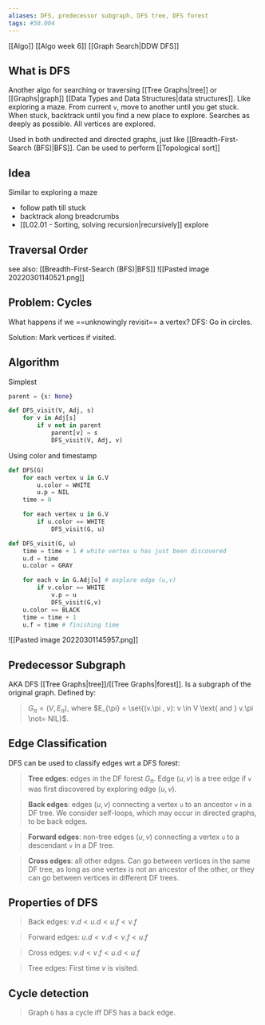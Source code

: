 ```yaml
---
aliases: DFS, predecessor subgraph, DFS tree, DFS forest
tags: #50.004
---
```

[[Algo]]
[[Algo week 6]]
[[Graph Search|DDW DFS]]

## What is DFS
Another algo for searching or traversing [[Tree Graphs|tree]] or [[Graphs|graph]] [[Data Types and Data Structures|data structures]].
Like exploring a maze.
From current `v`, move to another until you get stuck.
When stuck, backtrack until you find a new place to explore.
Searches as deeply as possible.
All vertices are explored.

Used in both undirected and directed graphs, just like [[Breadth-First-Search (BFS)|BFS]].
Can be used to perform [[Topological sort]]

## Idea
Similar to exploring a maze
- follow path till stuck
- backtrack along breadcrumbs
- [[L02.01 - Sorting, solving recursion|recursively]] explore

## Traversal Order
see also: [[Breadth-First-Search (BFS)|BFS]]
![[Pasted image 20220301140521.png]]

## Problem: Cycles
What happens if we ==unknowingly revisit== a vertex?
DFS: Go in circles.

Solution: Mark vertices if visited.

## Algorithm
Simplest
```python
parent = {s: None}

def DFS_visit(V, Adj, s)
	for v in Adj[s]
		if v not in parent
			parent[v] = s
			DFS_visit(V, Adj, v)
```

Using color and timestamp
```python
def DFS(G)
	for each vertex u in G.V
		u.color = WHITE
		u.p = NIL
	time = 0

	for each vertex u in G.V
		if u.color == WHITE
			DFS_visit(G, u)

def DFS_visit(G, u)
	time = time + 1 # white vertex u has just been discovered
	u.d = time
	u.color = GRAY

	for each v in G.Adj[u] # explore edge (u,v)
		if v.color == WHITE
			v.p = u
			DFS_visit(G,v)
	u.color == BLACK
	time = time + 1
	u.f = time # finishing time
```

![[Pasted image 20220301145957.png]]

## Predecessor Subgraph
AKA DFS [[Tree Graphs|tree]]/[[Tree Graphs|forest]].
Is a subgraph of the original graph.
Defined by:
>$G_{\pi} = (V, E_{\pi})$, where
>$E_{\pi} = \set{(v.\pi , v): v \in V \text{ and } v.\pi \not= NIL}$.

## Edge Classification
DFS can be used to classify edges wrt a DFS forest:
> **Tree edges**: edges in the DF forest $G_{\pi}$.
> Edge $(u,v)$ is a tree edge if `v` was first discovered by exploring edge $(u,v)$.

> **Back edges**: edges $(u,v)$ connecting a vertex `u` to an ancestor `v` in a DF tree.
> We consider self-loops, which may occur in directed graphs, to be back edges.

> **Forward edges**: non-tree edges $(u,v)$ connecting a vertex `u` to a descendant `v` in a DF tree.

> **Cross edges**: all other edges.
> Can go between vertices in the same DF tree, 
> as long as one vertex is not an ancestor of the other,
> or they can go between vertices in different DF trees.

## Properties of DFS
> Back edges:
> $v.d < u.d < u.f < v.f$

> Forward edges:
> $u.d < v.d < v.f < u.f$

> Cross edges:
> $v.d < v.f < u.d < u.f$

> Tree edges:
> First time $v$ is visited.

## Cycle detection
> Graph `G` has a cycle iff DFS has a back edge.